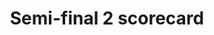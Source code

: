 ---
title: "Semi-final 2 scorecard"
event: 2021-05-20
layout: scorecard
redirect_from: /semi-final-two
---